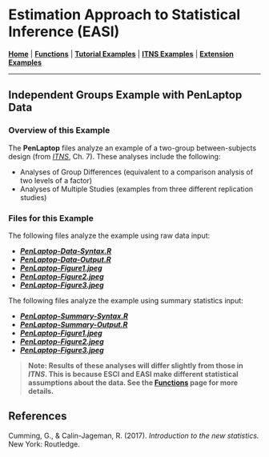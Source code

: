 # Estimation Approach to Statistical Inference (EASI)

[**Home**](https://github.com/cwendorf/EASI/) | 
[**Functions**](https://github.com/cwendorf/EASI/tree/master/A-Functions) | 
[**Tutorial Examples**](https://github.com/cwendorf/EASI/tree/master/B-TutorialExamples) | 
[**ITNS Examples**](https://github.com/cwendorf/EASI/tree/master/C-ITNSExamples) | 
[**Extension Examples**](https://github.com/cwendorf/EASI/tree/master/D-ExtensionExamples)

---

## Independent Groups Example with PenLaptop Data

### Overview of this Example

The **PenLaptop** files analyze an example of a two-group between-subjects design (from _[ITNS](https://thenewstatistics.com/itns/ "Introduction to the New Statistics")_, Ch. 7). These analyses include the following:

- Analyses of Group Differences (equivalent to a comparison analysis of two levels of a factor)
- Analyses of Multiple Studies (examples from three different replication studies)

### Files for this Example

The following files analyze the example using raw data input:

- [**_PenLaptop-Data-Syntax.R_**](./PenLaptop-Data-Syntax.R)
- [**_PenLaptop-Data-Output.R_**](./PenLaptop-Data-Output.R)
- [**_PenLaptop-Figure1.jpeg_**](./PenLaptop-Figure1.jpeg)
- [**_PenLaptop-Figure2.jpeg_**](./PenLaptop-Figure2.jpeg)
- [**_PenLaptop-Figure3.jpeg_**](./PenLaptop-Figure3.jpeg) 

The following files analyze the example using summary statistics input:

- [**_PenLaptop-Summary-Syntax.R_**](./PenLaptop-Summary-Syntax.R)
- [**_PenLaptop-Summary-Output.R_**](./PenLaptop-Summary-Output.R)
- [**_PenLaptop-Figure1.jpeg_**](./PenLaptop-Figure1.jpeg)
- [**_PenLaptop-Figure2.jpeg_**](./PenLaptop-Figure2.jpeg)
- [**_PenLaptop-Figure3.jpeg_**](./PenLaptop-Figure3.jpeg) 

> **Note: Results of these analyses will differ slightly from those in _ITNS_. This is because ESCI and EASI make different statistical assumptions about the data. See the [**Functions**](https://github.com/cwendorf/EASI/tree/master/A-Functions) page for more details.**

## References

Cumming, G., & Calin-Jageman, R. (2017). _Introduction to the new statistics._ New York: Routledge.
